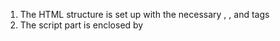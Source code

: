 1. The HTML structure is set up with the necessary <html>, <head>, and <body> tags
2. The script part is enclosed by <script> tags. It consists of the JavaScript code that replaces the numbers and creates the output.json file.
3. The replaceNumbers() function is defined. This fuction will be used when button is clicked
4. A for loop is used to iterate from 1 to 100.
5. Within the loop, the conditions are checked to determine the replacement for each number. If a number is divisible by both 3 and 5, it is replaced with "BIG BANG". If it's only divisible by 3, it is replaced with "BIG". If it's only divisible by 5, it is replaced with "BANG". Otherwise, the number itself is added to the output array.
6. output array is converted to a JSON string using JSON.stringify()
7. The download attribute of the link is set to "output.json" to specify the filename for the downloaded file.
8. The link.click() method is called to click on the link, then to download of the output.json file.
9. When the webpage is accessed in a browser and the " Click to Generate and Download" button is pressed, the code executes, changes the numbers based on the circumstances specified, produces the output.json file, and begins downloading it.